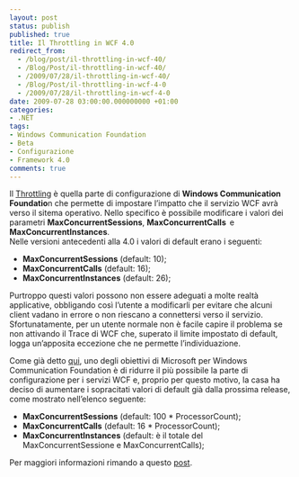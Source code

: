 ```yaml
---
layout: post
status: publish
published: true
title: Il Throttling in WCF 4.0
redirect_from: 
  - /blog/post/il-throttling-in-wcf-40/
  - /Blog/Post/il-throttling-in-wcf-40/
  - /2009/07/28/il-throttling-in-wcf-40/
  - /Blog/Post/il-throttling-in-wcf-4-0
  - /2009/07/28/il-throttling-in-wcf-4-0
date: 2009-07-28 03:00:00.000000000 +01:00
categories:
- .NET
tags:
- Windows Communication Foundation
- Beta
- Configurazione
- Framework 4.0
comments: true
---
```

<p>Il <a href="http://msdn.microsoft.com/en-us/library/system.servicemodel.description.servicethrottlingbehavior.aspx">Throttling</a> &egrave; quella parte di configurazione di <strong>Windows Communication Foundatio</strong>n che permette di impostare l&rsquo;impatto che il servizio WCF avr&agrave; verso il sitema operativo. Nello specifico &egrave; possibile modificare i valori dei parametri <strong>MaxConcurrentSessions</strong>, <strong>MaxConcurrentCalls&nbsp; </strong>e <strong>MaxConcurrentInstances</strong>.    <br />
Nelle versioni antecedenti alla 4.0 i valori di default erano i seguenti:</p>
<ul>
    <li><b>MaxConcurrentSessions</b> (default: 10);</li>
    <li><b>MaxConcurrentCalls</b> (default: 16);</li>
    <li><b>MaxConcurrentInstances</b> (default: 26);</li>
</ul>
<p>Purtroppo questi valori possono non essere adeguati a molte realt&agrave; applicative, obbligando cos&igrave; l&rsquo;utente a modificarli per evitare che alcuni client vadano in errore o non riescano a connettersi verso il servizio.   <br />
Sfortunatamente, per un utente normale non &egrave; facile capire il problema se non attivando il Trace di WCF che, superato il limite impostato di default, logga un&rsquo;apposita eccezione che ne permette l&rsquo;individuazione.</p>
<p>Come gi&agrave; detto <a href="http://imperugo.tostring.it/Blog/Post/Visual-Studio-2010-e-NET-Framework-40">qui</a>, uno degli obiettivi di Microsoft per Windows Communication Foundation &egrave; di ridurre il pi&ugrave; possibile la parte di configurazione per i servizi WCF e, proprio per questo motivo, la casa ha deciso di aumentare i sopracitati valori di default gi&agrave; dalla prossima release, come mostrato nell&rsquo;elenco seguente:</p>
<ul>
    <li><b>MaxConcurrentSessions</b> (default: 100 * ProcessorCount);</li>
    <li><b>MaxConcurrentCalls</b> (default: 16 * ProcessorCount);</li>
    <li><b>MaxConcurrentInstances</b> (default: &egrave; il totale del MaxConcurrentSessione e MaxConcurrentCalls);</li>
</ul>
<p>Per maggiori informazioni rimando a questo <a href="http://blogs.msdn.com/wenlong/archive/2009/07/26/wcf-4-higher-default-throttling-settings-for-wcf-services.aspx">post</a>.</p>
